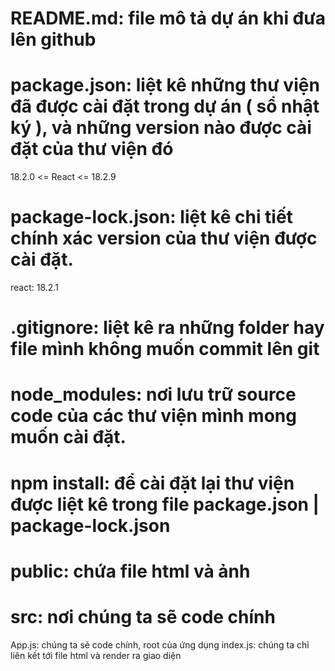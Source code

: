# README.md: file mô tả dự án khi đưa lên github

# package.json: liệt kê những thư viện đã được cài đặt trong dự án ( sổ nhật ký ), và những version nào được cài đặt của thư viện đó

18.2.0 <= React <= 18.2.9

# package-lock.json: liệt kê chi tiết chính xác version của thư viện được cài đặt.

react: 18.2.1

# .gitignore: liệt kê ra những folder hay file mình không muốn commit lên git

# node_modules: nơi lưu trữ source code của các thư viện mình mong muốn cài đặt.

# npm install: để cài đặt lại thư viện được liệt kê trong file package.json | package-lock.json

# public: chứa file html và ảnh

# src: nơi chúng ta sẽ code chính

App.js: chúng ta sẽ code chính, root của ứng dụng
index.js: chúng ta chỉ liên kết tới file html và render ra giao diện
